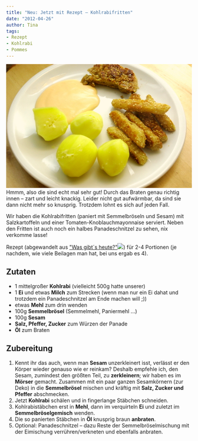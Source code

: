 ```yaml
---
title: "Neu: Jetzt mit Rezept – Kohlrabifritten"
date: "2012-04-26" 
author: Tina
tags:
- Rezept
- Kohlrabi
- Pommes
---
```


[![](images/imgp8859.jpg "Kohlrabifritten")](http://apfeleimer.wordpress.com/2012/04/26/kohlrabifritten/imgp8859/) Hmmm, also die sind echt mal sehr gut! Durch das Braten genau richtig innen – zart und leicht knackig. Leider nicht gut aufwärmbar, da sind sie dann nicht mehr so knusprig. Trotzdem lohnt es sich auf jeden Fall.

Wir haben die Kohlrabifritten (paniert mit Semmelbröseln und Sesam) mit Salzkartoffeln und einer Tomaten-Knoblauchmayonnaise serviert. Neben den Fritten ist auch noch ein halbes Panadeschnitzel zu sehen, nix verkomme lasse!

Rezept (abgewandelt aus ["Was gibt´s heute?"](http://www.amazon.de/gp/product/3833810459/ref=as_li_ss_tl?ie=UTF8&tag=apfeleimer09-21&linkCode=as2&camp=1638&creative=19454&creativeASIN=3833810459)![](http://www.assoc-amazon.de/e/ir?t=apfeleimer09-21&l=as2&o=3&a=3833810459)) für 2-4 Portionen (je nachdem, wie viele Beilagen man hat, bei uns ergab es 4).

## Zutaten

- 1 mittelgroßer **Kohlrabi** (vielleicht 500g hatte unserer)
- 1 **Ei** und etwas **Milch** zum Strecken (wenn man nur ein Ei dahat und trotzdem ein Panadeschnitzel am Ende machen will ;))
- etwas **Mehl** zum drin wenden
- 100g **Semmelbrösel** (Semmelmehl, Paniermehl ...)
- 100g **Sesam**
- **Salz, Pfeffer, Zucker** zum Würzen der Panade
- **Öl** zum Braten

## Zubereitung

1. Kennt ihr das auch, wenn man **Sesam** unzerkleinert isst, verlässt er den Körper wieder genauso wie er reinkam? Deshalb empfehle ich, den Sesam, zumindest den größten Teil, zu **zerkleinern**; wir haben es im **Mörser** gemacht. Zusammen mit ein paar ganzen Sesamkörnern (zur Deko) in die **Semmelbrösel** mischen und kräftig mit **Salz, Zucker und Pfeffer** abschmecken.
2. Jetzt **Kohlrabi** schälen und in fingerlange Stäbchen schneiden.
3. Kohlrabistäbchen erst in **Mehl**, dann im verquirteln **Ei** und zuletzt im **Semmelbröselgemisch** wenden.
4. Die so panierten Stäbchen in **Öl** knusprig braun **anbraten**.
5. Optional: Panadeschnitzel – dazu Reste der Semmelbröselmischung mit der Eimischung verrühren/verkneten und ebenfalls anbraten.
